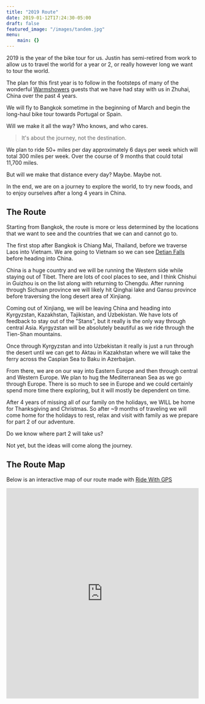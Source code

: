 ```yaml
---
title: "2019 Route"
date: 2019-01-12T17:24:30-05:00
draft: false
featured_image: "/images/tandem.jpg"
menu: 
    main: {}
---
```


2019 is the year of the bike tour for us. Justin has semi-retired from work to allow us to travel the world for a year or 2, or really however long we want to tour the world. 

The plan for this first year is to follow in the footsteps of many of the wonderful [Warmshowers](https://warmshowers.org) guests that we have had stay with us in Zhuhai, China over the past 4 years. 

We will fly to Bangkok sometime in the beginning of March and begin the long-haul bike tour towards Portugal or Spain. 

Will we make it all the way? Who knows, and who cares. 

> It's about the journey, not the destination. 

We plan to ride 50+ miles per day approximately 6 days per week which will total 300 miles per week. Over the course of 9 months that could total 11,700 miles. 

But will we make that distance every day? Maybe. Maybe not. 

In the end, we are on a journey to explore the world, to try new foods, and to enjoy ourselves after a long 4 years in China. 

## The Route

Starting from Bangkok, the route is more or less determined by the locations that we want to see and the countries that we can and cannot go to. 

The first stop after Bangkok is Chiang Mai, Thailand, before we traverse Laos into Vietnam. We are going to Vietnam so we can see [Detian Falls](https://en.wikipedia.org/wiki/Ban_Gioc%E2%80%93Detian_Falls) before heading into China. 

China is a huge country and we will be running the Western side while staying out of Tibet. There are lots of cool places to see, and I think Chishui in Guizhou is on the list along with returning to Chengdu. After running through Sichuan province we will likely hit Qinghai lake and Gansu province before traversing the long desert area of Xinjiang. 

Coming out of Xinjiang, we will be leaving China and heading into Kyrgyzstan, Kazakhstan, Tajikistan, and Uzbekistan. We have lots of feedback to stay out of the "Stans", but it really is the only way through central Asia. Kyrgyzstan will be absolutely beautiful as we ride through the Tien-Shan mountains. 

Once through Kyrgyzstan and into Uzbekistan it really is just a run through the desert until we can get to Aktau in Kazakhstan where we will take the ferry across the Caspian Sea to Baku in Azerbaijan. 

From there, we are on our way into Eastern Europe and then through central and Western Europe. We plan to hug the Mediterranean Sea as we go through Europe. There is so much to see in Europe and we could certainly spend more time there exploring, but it will mostly be dependent on time. 

After 4 years of missing all of our family on the holidays, we WILL be home for Thanksgiving and Christmas. So after ~9 months of traveling we will come home for the holidays to rest, relax and visit with family as we prepare for part 2 of our adventure. 

Do we know where part 2 will take us? 

Not yet, but the ideas will come along the journey. 

## The Route Map

Below is an interactive map of our route made with [Ride With GPS](https://ridewithgps.com)

<iframe src="https://ridewithgps.com/embeds?type=route&id=29113451&title=Thailand%20to%20Portugal%202019%20Tour%20Route&metricUnits=true" style="width: 1px; min-width: 100%; height: 550px; border: none;" scrolling="no"></iframe>

<!-- 
Working example of the route map embedded on page.

<link href=/css/app.9dbf4da5.css rel=preload as=style>
<link href=/css/chunk-vendors.9ea72b65.css rel=preload as=style>
<link href=/js/app.4eacf17e.js rel=preload as=script>
<link href=/js/chunk-vendors.efc913f9.js rel=preload as=script>
<link href=/css/chunk-vendors.9ea72b65.css rel=stylesheet>
<link href=/css/app.9dbf4da5.css rel=stylesheet>

<noscript><strong>We're sorry but test doesn't work properly without JavaScript enabled. Please enable it to
            continue.</strong></noscript>

<div id=app></div>
<script src=/js/chunk-vendors.efc913f9.js> </script> 
<script src=/js/app.4eacf17e.js> </script>  -->

